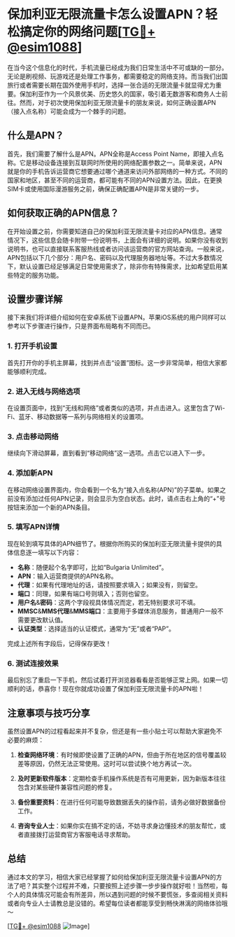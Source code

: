 # 保加利亚无限流量卡怎么设置APN？轻松搞定你的网络问题[[TG💪+ @esim1088](https://t.me/s/esim1088)]

在当今这个信息化的时代，手机流量已经成为我们日常生活中不可或缺的一部分。无论是刷视频、玩游戏还是处理工作事务，都需要稳定的网络支持。而当我们出国旅行或者需要长期在国外使用手机时，选择一张合适的无限流量卡就显得尤为重要。保加利亚作为一个风景优美、历史悠久的国家，吸引着无数游客和商务人士前往。然而，对于初次使用保加利亚无限流量卡的朋友来说，如何正确设置APN（接入点名称）可能会成为一个棘手的问题。

## 什么是APN？

首先，我们需要了解什么是APN。APN全称是Access Point Name，即接入点名称。它是移动设备连接到互联网时所使用的网络配置参数之一。简单来说，APN就是你的手机告诉运营商它想要通过哪个通道来访问外部网络的一种方式。不同的国家和地区，甚至不同的运营商，都可能有不同的APN设置方法。因此，在更换SIM卡或使用国际漫游服务之前，确保正确配置APN是非常关键的一步。

## 如何获取正确的APN信息？

在开始设置之前，你需要知道自己的保加利亚无限流量卡对应的APN信息。通常情况下，这些信息会随卡附带一份说明书，上面会有详细的说明。如果你没有收到说明书，也可以直接联系客服热线或者访问该运营商的官方网站查询。一般来说，APN包括以下几个部分：用户名、密码以及代理服务器地址等。不过大多数情况下，默认设置已经足够满足日常使用需求了，除非你有特殊需求，比如希望启用某些特定的服务功能。

## 设置步骤详解

接下来我们将详细介绍如何在安卓系统下设置APN。苹果iOS系统的用户同样可以参考以下步骤进行操作，只是界面布局略有不同而已。

### 1. 打开手机设置

首先打开你的手机主屏幕，找到并点击“设置”图标。这一步非常简单，相信大家都能够顺利完成。

### 2. 进入无线与网络选项

在设置页面中，找到“无线和网络”或者类似的选项，并点击进入。这里包含了Wi-Fi、蓝牙、移动数据等一系列与网络相关的设置项。

### 3. 点击移动网络

继续向下滑动屏幕，直到看到“移动网络”这一选项。点击它以进入下一步。

### 4. 添加新APN

在移动网络设置界面内，你会看到一个名为“接入点名称(APN)”的子菜单。如果之前没有添加过任何APN记录，则会显示为空白状态。此时，请点击右上角的“+”号按钮来添加一个新的APN条目。

### 5. 填写APN详情

现在轮到填写具体的APN细节了。根据你所购买的保加利亚无限流量卡提供的具体信息逐一填写以下内容：
- **名称**：随便起个名字即可，比如“Bulgaria Unlimited”。
- **APN**：输入运营商提供的APN名称。
- **代理**：如果有代理地址的话，请按照要求填入；如果没有，则留空。
- **端口**：同理，如果有端口号则填入；否则也留空。
- **用户名**&**密码**：这两个字段视具体情况而定，若无特别要求可不填。
- **MMSC**&**MMS代理**&**MMS端口**：主要用于多媒体消息服务，普通用户一般不需要更改默认值。
- **认证类型**：选择适当的认证模式，通常为“无”或者“PAP”。

完成上述所有字段后，记得保存更改！

### 6. 测试连接效果

最后别忘了重启一下手机，然后试着打开浏览器看看是否能够正常上网。如果一切顺利的话，恭喜你！现在你就成功设置了保加利亚无限流量卡的APN啦！

## 注意事项与技巧分享

虽然设置APN的过程看起来并不复杂，但还是有一些小贴士可以帮助大家避免不必要的麻烦：

1. **检查网络环境**：有时候即使设置了正确的APN，但由于所在地区的信号覆盖较差等原因，仍然无法正常使用。这时可以尝试换个地方再试一次。

2. **及时更新软件版本**：定期检查手机操作系统是否有可用更新，因为新版本往往包含对某些硬件兼容性问题的修复。

3. **备份重要资料**：在进行任何可能导致数据丢失的操作前，请务必做好数据备份工作。

4. **咨询专业人士**：如果你实在搞不定的话，不妨寻求身边懂技术的朋友帮忙，或者直接拨打运营商官方客服电话寻求帮助。

## 总结

通过本文的学习，相信大家已经掌握了如何给保加利亚无限流量卡设置APN的方法了吧？其实整个过程并不难，只要按照上述步骤一步步操作就好啦！当然啦，每个人的具体情况可能会有所差异，所以遇到问题的时候不要慌张，多查阅相关资料或者向专业人士请教总是没错的。希望每位读者都能享受到畅快淋漓的网络体验哦～

[[TG💪+ @esim1088](https://t.me/s/esim1088) ![Image](https://i.postimg.cc/4NQfJmqS/Snipaste-2025-05-13-00-14-12.png)]